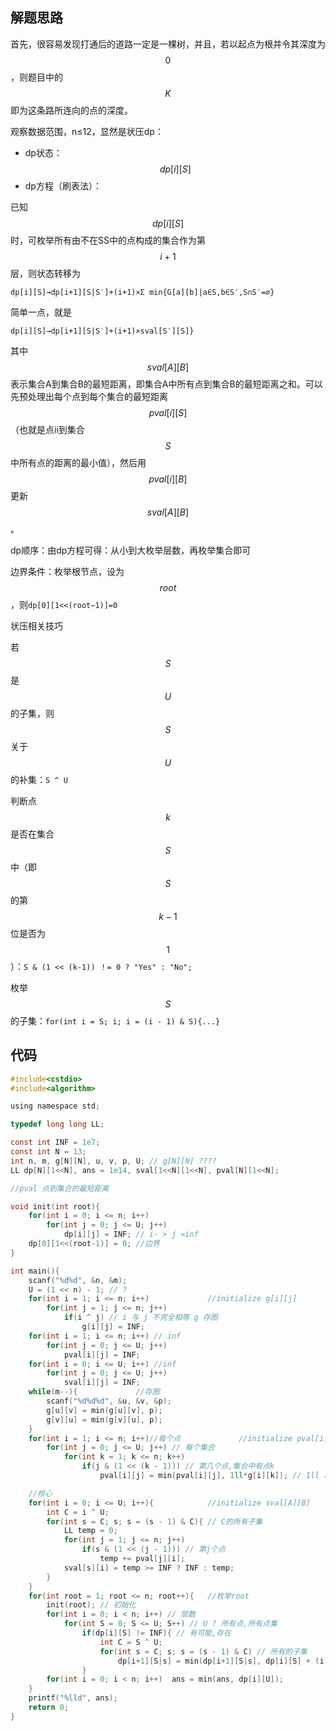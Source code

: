 ## 解题思路

首先，很容易发现打通后的道路一定是一棵树，并且，若以起点为根并令其深度为$$0$$，则题目中的 $$K$$ 即为这条路所连向的点的深度。

观察数据范围，n≤12，显然是状压dp：

 - dp状态：$$dp[i][S]$$
 - dp方程（刷表法）： 

已知$$dp[i][S]$$时，可枚举所有由不在SS中的点构成的集合作为第$$i+1$$层，则状态转移为

`dp[i][S]→dp[i+1][S|S′]+(i+1)×Σ min{G[a][b]|a∈S,b∈S′,S∩S′=∅}`

简单一点，就是

`dp[i][S]→dp[i+1][S|S′]+(i+1)×sval[S′][S]}`

其中$$sval[A][B]$$表示集合A到集合B的最短距离，即集合A中所有点到集合B的最短距离之和。可以先预处理出每个点到每个集合的最短距离$$pval[i][S]$$（也就是点ii到集合$$S$$中所有点的距离的最小值），然后用$$pval[i][B]$$更新$$sval[A][B]$$。

dp顺序：由dp方程可得：从小到大枚举层数，再枚举集合即可

边界条件：枚举根节点，设为$$root$$，则`dp[0][1<<(root−1)]=0`

状压相关技巧

若$$S$$是$$U$$的子集，则$$S$$关于$$U$$的补集：`S ^ U`

判断点$$k$$是否在集合$$S$$中（即$$S$$的第$$k-1$$位是否为$$1$$）：`S & (1 << (k-1)) ！= 0 ? "Yes" : "No";`

枚举$$S$$的子集：`for(int i = S; i; i = (i - 1) & S){...}`

## 代码

```c
#include<cstdio>
#include<algorithm>

using namespace std;

typedef long long LL;

const int INF = 1e7;
const int N = 13;
int n, m, g[N][N], u, v, p, U; // g[N][N] ????
LL dp[N][1<<N], ans = 1e14, sval[1<<N][1<<N], pval[N][1<<N];

//pval 点到集合的最短距离

void init(int root){
    for(int i = 0; i <= n; i++)
        for(int j = 0; j <= U; j++)
            dp[i][j] = INF; // i- > j =inf
    dp[0][1<<(root-1)] = 0; //边界
}

int main(){
    scanf("%d%d", &n, &m);
    U = (1 << n) - 1; // ?
    for(int i = 1; i <= n; i++)             //initialize g[i][j]
        for(int j = 1; j <= n; j++)
            if(i ^ j) // i 与 j 不完全相等 g 存图
                g[i][j] = INF;
    for(int i = 1; i <= n; i++) // inf
        for(int j = 0; j <= U; j++)
            pval[i][j] = INF;
    for(int i = 0; i <= U; i++) //inf
        for(int j = 0; j <= U; j++)
            sval[i][j] = INF;
    while(m--){             //存图
        scanf("%d%d%d", &u, &v, &p);
        g[u][v] = min(g[u][v], p);
        g[v][u] = min(g[v][u], p);
    }
    for(int i = 1; i <= n; i++)//每个点             //initialize pval[i][S]
        for(int j = 0; j <= U; j++) // 每个集合
            for(int k = 1; k <= n; k++)
                if(j & (1 << (k - 1))) // 第几个点,集合中有点k
                    pval[i][j] = min(pval[i][j], 1ll*g[i][k]); // 1ll 就是1

    //核心
    for(int i = 0; i <= U; i++){            //initialize sval[A][B]
        int C = i ^ U;
        for(int s = C; s; s = (s - 1) & C){ // C的所有子集
            LL temp = 0;
            for(int j = 1; j <= n; j++)
                if(s & (1 << (j - 1))) // 第j个点
                    temp += pval[j][i];
            sval[s][i] = temp >= INF ? INF : temp;
        }
    }
    for(int root = 1; root <= n; root++){   //枚举root
        init(root); // 初始化
        for(int i = 0; i < n; i++) // 层数
            for(int S = 0; S <= U; S++) // U ? 所有点,所有点集
                if(dp[i][S] != INF){ // 有可能,存在
                    int C = S ^ U;
                    for(int s = C; s; s = (s - 1) & C) // 所有的子集
                        dp[i+1][S|s] = min(dp[i+1][S|s], dp[i][S] + (i + 1) * sval[s][S]);
                }
        for(int i = 0; i < n; i++)  ans = min(ans, dp[i][U]);
    }
    printf("%lld", ans);
    return 0;
}
```
